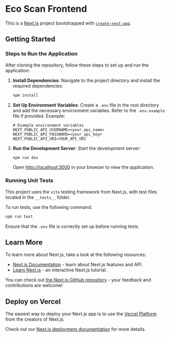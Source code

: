 # Eco Scan Frontend

This is a [Next.js](https://nextjs.org) project bootstrapped with [`create-next-app`](https://nextjs.org/docs/app/api-reference/cli/create-next-app).

## Getting Started

### Steps to Run the Application

After cloning the repository, follow these steps to set up and run the application:

1. **Install Dependencies**:
   Navigate to the project directory and install the required dependencies:

   ```bash
   npm install
   ```
2. **Set Up Environment Variables**:
   Create a `.env` file in the root directory and add the necessary environment variables. Refer to the `.env.example` file if provided. Example:

   ```plaintext
   # Example environment variables
   NEXT_PUBLIC_API_USERNAME=<your_api_name>
   NEXT_PUBLIC_API_PASSWORD=<your_api_key>
   NEXT_PUBLIC_API_URI=YOUR_API_URI
   ```
3. **Run the Development Server**:
   Start the development server:

   ```bash
   npm run dev
   ```

   Open [http://localhost:3000](http://localhost:3000) in your browser to view the application.

### Running Unit Tests

This project uses the `vite` testing framework from Next.js, with test files located in the `__tests__` folder.

To run tests, use the following command:

```bash
npm run test
```

Ensure that the `.env` file is correctly set up before running tests.

## Learn More

To learn more about Next.js, take a look at the following resources:

- [Next.js Documentation](https://nextjs.org/docs) - learn about Next.js features and API.
- [Learn Next.js](https://nextjs.org/learn) - an interactive Next.js tutorial.

You can check out [the Next.js GitHub repository](https://github.com/vercel/next.js) - your feedback and contributions are welcome!

## Deploy on Vercel

The easiest way to deploy your Next.js app is to use the [Vercel Platform](https://vercel.com/new?utm_medium=default-template&filter=next.js&utm_source=create-next-app&utm_campaign=create-next-app-readme) from the creators of Next.js.

Check out our [Next.js deployment documentation](https://nextjs.org/docs/app/building-your-application/deploying) for more details.
